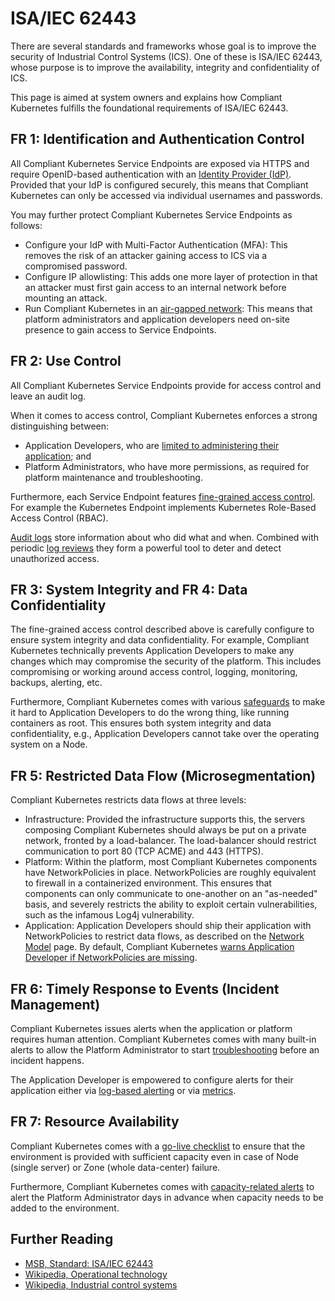 # ISA/IEC 62443

There are several standards and frameworks whose goal is to improve the security of Industrial Control Systems (ICS).
One of these is ISA/IEC 62443, whose purpose is to improve the availability, integrity and confidentiality of ICS.

This page is aimed at system owners and explains how Compliant Kubernetes fulfills the foundational requirements of ISA/IEC 62443.

## FR 1: Identification and Authentication Control

All Compliant Kubernetes Service Endpoints are exposed via HTTPS and require OpenID-based authentication with an [Identity Provider (IdP)](../user-guide/prepare-idp.md).
Provided that your IdP is configured securely, this means that Compliant Kubernetes can only be accessed via individual usernames and passwords.

You may further protect Compliant Kubernetes Service Endpoints as follows:

- Configure your IdP with Multi-Factor Authentication (MFA): This removes the risk of an attacker gaining access to ICS via a compromised password.
- Configure IP allowlisting: This adds one more layer of protection in that an attacker must first gain access to an internal network before mounting an attack.
- Run Compliant Kubernetes in an [air-gapped network](../operator-manual/air-gapped.md): This means that platform administrators and application developers need on-site presence to gain access to Service Endpoints.

## FR 2: Use Control

All Compliant Kubernetes Service Endpoints provide for access control and leave an audit log.

When it comes to access control, Compliant Kubernetes enforces a strong distinguishing between:

- Application Developers, who are [limited to administering their application](../user-guide/demarcation.md); and
- Platform Administrators, who have more permissions, as required for platform maintenance and troubleshooting.

Furthermore, each Service Endpoint features [fine-grained access control](../user-guide/delegation.md).
For example the Kubernetes Endpoint implements Kubernetes Role-Based Access Control (RBAC).

[Audit logs](../ciso-guide/audit-logs.md) store information about who did what and when.
Combined with periodic [log reviews](../ciso-guide/log-review.md) they form a powerful tool to deter and detect unauthorized access.

## FR 3: System Integrity and FR 4: Data Confidentiality

The fine-grained access control described above is carefully configure to ensure system integrity and data confidentiality.
For example, Compliant Kubernetes technically prevents Application Developers to make any changes which may compromise the security of the platform.
This includes compromising or working around access control, logging, monitoring, backups, alerting, etc.

Furthermore, Compliant Kubernetes comes with various [safeguards](../user-guide/safeguards/index.md) to make it hard to Application Developers to do the wrong thing, like running containers as root.
This ensures both system integrity and data confidentiality, e.g., Application Developers cannot take over the operating system on a Node.

## FR 5: Restricted Data Flow (Microsegmentation)

Compliant Kubernetes restricts data flows at three levels:

- Infrastructure: Provided the infrastructure supports this, the servers composing Compliant Kubernetes should always be put on a private network, fronted by a load-balancer.
The load-balancer should restrict communication to port 80 (TCP ACME) and 443 (HTTPS).
- Platform: Within the platform, most Compliant Kubernetes components have NetworkPolicies in place.
NetworkPolicies are roughly equivalent to firewall in a containerized environment.
This ensures that components can only communicate to one-another on an "as-needed" basis, and severely restricts the ability to exploit certain vulnerabilities, such as the infamous Log4j vulnerability.
- Application: Application Developers should ship their application with NetworkPolicies to restrict data flows, as described on the [Network Model](../user-guide/network-model.md) page.
By default, Compliant Kubernetes [warns Application Developer if NetworkPolicies are missing](../user-guide/safeguards/enforce-networkpolicies.md).

## FR 6: Timely Response to Events (Incident Management)

Compliant Kubernetes issues alerts when the application or platform requires human attention.
Compliant Kubernetes comes with many built-in alerts to allow the Platform Administrator to start [troubleshooting](../operator-manual/troubleshooting.md) before an incident happens.

The Application Developer is empowered to configure alerts for their application either via [log-based alerting](../user-guide/log-based-alerts.md) or via [metrics](../user-guide/alerts.md).

## FR 7: Resource Availability

Compliant Kubernetes comes with a [go-live checklist](../user-guide/go-live.md) to ensure that the environment is provided with sufficient capacity even in case of Node (single server) or Zone (whole data-center) failure.

Furthermore, Compliant Kubernetes comes with [capacity-related alerts](../operator-manual/capacity-management.md) to alert the Platform Administrator days in advance when capacity needs to be added to the environment.


## Further Reading

- [MSB, Standard: ISA/IEC 62443](https://www.msb.se/siteassets/dokument/amnesomraden/informationssakerhet-cybersakerhet-och-sakra-kommunikationer/industriella-informations--och-styrsystem/faktablad-standard-isaiec-62443-.pdf)
- [Wikipedia, Operational technology](https://en.wikipedia.org/wiki/Operational_technology)
- [Wikipedia, Industrial control systems](https://en.wikipedia.org/wiki/Industrial_control_system)

